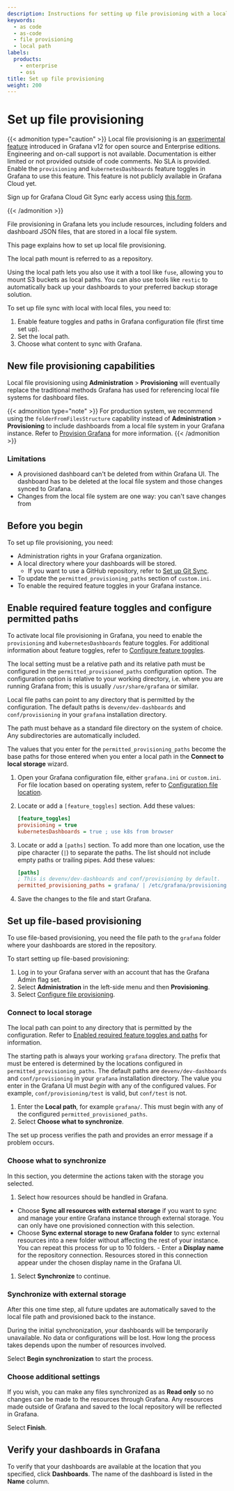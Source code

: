 ```yaml
---
description: Instructions for setting up file provisioning with a local path.
keywords:
  - as code
  - as-code
  - file provisioning
  - local path
labels:
  products:
    - enterprise
    - oss
title: Set up file provisioning
weight: 200
---
```


# Set up file provisioning

{{< admonition type="caution" >}}
Local file provisioning is an [experimental feature](https://grafana.com/docs/release-life-cycle/) introduced in Grafana v12 for open source and Enterprise editions. Engineering and on-call support is not available. Documentation is either limited or not provided outside of code comments. No SLA is provided. Enable the `provisioning` and `kubernetesDashboards` feature toggles in Grafana to use this feature. This feature is not publicly available in Grafana Cloud yet.

Sign up for Grafana Cloud Git Sync early access using [this form](https://forms.gle/WKkR3EVMcbqsNnkD9).

{{< /admonition >}}

File provisioning in Grafana lets you include resources, including folders and dashboard JSON files, that are stored in a local file system.

This page explains how to set up local file provisioning.

The local path mount is referred to as a repository.

Using the local path lets you also use it with a tool like `fuse`, allowing you to mount S3 buckets as local paths. You can also use tools like `restic` to automatically back up your dashboards to your preferred backup storage solution.

To set up file sync with local with local files, you need to:

1. Enable feature toggles and paths in Grafana configuration file (first time set up).
1. Set the local path.
1. Choose what content to sync with Grafana.

## New file provisioning capabilities

Local file provisioning using **Administration** > **Provisioning** will eventually replace the traditional methods Grafana has used for referencing local file systems for dashboard files.

{{< admonition type="note" >}}
For production system, we recommend using the `folderFromFilesStructure` capability instead of **Administration** > **Provisioning** to include dashboards from a local file system in your Grafana instance.
Refer to [Provision Grafana](https://grafana.com/docs/grafana/<GRAFANA_VERSION>/administration/provisioning/#provision-folders-structure-from-filesystem-to-grafana) for more information.
{{< /admonition >}}

### Limitations

- A provisioned dashboard can't be deleted from within Grafana UI. The dashboard has to be deleted at the local file system and those changes synced to Grafana.
- Changes from the local file system are one way: you can't save changes from

## Before you begin

To set up file provisioning, you need:

- Administration rights in your Grafana organization.
- A local directory where your dashboards will be stored.
  - If you want to use a GitHub repository, refer to [Set up Git Sync](https://grafana.com/docs/grafana/<GRAFANA_VERSION>/observability-as-code/provision-resources/file-path-setup/).
- To update the `permitted_provisioning_paths` section of `custom.ini`.
- To enable the required feature toggles in your Grafana instance.

## Enable required feature toggles and configure permitted paths

To activate local file provisioning in Grafana, you need to enable the `provisioning` and `kubernetesDashboards` feature toggles.
For additional information about feature toggles, refer to [Configure feature toggles](https://grafana.com/docs/grafana/<GRAFANA_VERSION>/setup-grafana/configure-grafana/feature-toggles).

The local setting must be a relative path and its relative path must be configured in the `permitted_provisioned_paths` configuration option.
The configuration option is relative to your working directory, i.e. where you are running Grafana from; this is usually `/usr/share/grafana` or similar.

Local file paths can point to any directory that is permitted by the configuration.
The default paths is `devenv/dev-dashboards` and `conf/provisioning` in your `grafana` installation directory.

The path must behave as a standard file directory on the system of choice.
Any subdirectories are automatically included.

The values that you enter for the `permitted_provisioning_paths` become the base paths for those entered when you enter a local path in the **Connect to local storage** wizard.

1. Open your Grafana configuration file, either `grafana.ini` or `custom.ini`. For file location based on operating system, refer to [Configuration file location](https://grafana.com/docs/grafana/<GRAFANA_VERSION>/setup-grafana/configure-grafana/feature-toggles/#experimental-feature-toggles).
1. Locate or add a `[feature_toggles]` section. Add these values:

   ```ini
   [feature_toggles]
   provisioning = true
   kubernetesDashboards = true ; use k8s from browser
   ```

1. Locate or add a `[paths]` section. To add more than one location, use the pipe character (`|`) to separate the paths. The list should not include empty paths or trailing pipes. Add these values:

   ```ini
   [paths]
   ; This is devenv/dev-dashboards and conf/provisioning by default.
   permitted_provisioning_paths = grafana/ | /etc/grafana/provisioning/
   ```

1. Save the changes to the file and start Grafana.

## Set up file-based provisioning

To use file-based provisioning, you need the file path to the `grafana` folder where your dashboards are stored in the repository.

To start setting up file-based provisioning:

1. Log in to your Grafana server with an account that has the Grafana Admin flag set.
1. Select **Administration** in the left-side menu and then **Provisioning**.
1. Select [Configure file provisioning](#set-up-file-based-provisioning).

### Connect to local storage

The local path can point to any directory that is permitted by the configuration.
Refer to [Enabled required feature toggles and paths](#enable-required-feature-toggles-and-configure-permitted-paths) for information.

The starting path is always your working `grafana` directory.
The prefix that must be entered is determined by the locations configured in `permitted_provisioning_paths`.
The default paths are `devenv/dev-dashboards` and `conf/provisioning` in your `grafana` installation directory.
The value you enter in the Grafana UI must _begin_ with any of the configured values. For example, `conf/provisioning/test` is valid, but `conf/test` is not.

1. Enter the **Local path**, for example `grafana/`. This must begin with any of the configured `permitted_provisioned_paths`.
1. Select **Choose what to synchronize**.

The set up process verifies the path and provides an error message if a problem occurs.

### Choose what to synchronize

In this section, you determine the actions taken with the storage you selected.

1. Select how resources should be handled in Grafana.

- Choose **Sync all resources with external storage** if you want to sync and manage your entire Grafana instance through external storage. You can only have one provisioned connection with this selection.
- Choose **Sync external storage to new Grafana folder** to sync external resources into a new folder without affecting the rest of your instance. You can repeat this process for up to 10 folders. - Enter a **Display name** for the repository connection. Resources stored in this connection appear under the chosen display name in the Grafana UI.
<!--  - Select **Migrate instance to repository** to migrate the Grafana instance to the repository. This option is not available during the first time you set up remote provisioning. -->

1. Select **Synchronize** to continue.

### Synchronize with external storage

After this one time step, all future updates are automatically saved to the local file path and provisioned back to the instance.

During the initial synchronization, your dashboards will be temporarily unavailable. No data or configurations will be lost.
How long the process takes depends upon the number of resources involved.

Select **Begin synchronization** to start the process.

### Choose additional settings

If you wish, you can make any files synchronized as as **Read only** so no changes can be made to the resources through Grafana.
Any resources made outside of Grafana and saved to the local repository will be reflected in Grafana.

Select **Finish**.

## Verify your dashboards in Grafana

To verify that your dashboards are available at the location that you specified, click **Dashboards**. The name of the dashboard is listed in the **Name** column.
